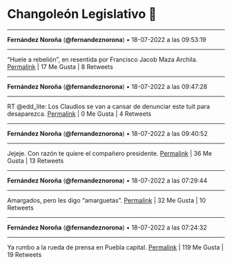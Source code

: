 # Changoleón Legislativo 🙈
*****
**Fernández Noroña** (**@fernandeznorona**) • 18-07-2022 a las 09:53:19
*****
“Huele a rebelión”, en resentida por Francisco Jacob Maza Archila.
[Permalink](https://twitter.com/fernandeznorona/status/1549089951656148993) | 17 Me Gusta | 8 Retweets
*****
**Fernández Noroña** (**@fernandeznorona**) • 18-07-2022 a las 09:47:28
*****
RT @edd_lite: Los Claudios se van a cansar de denunciar este tuit para desaparezca.
[Permalink](https://twitter.com/fernandeznorona/status/1549088476460711940) | 0 Me Gusta | 4 Retweets
*****
**Fernández Noroña** (**@fernandeznorona**) • 18-07-2022 a las 09:40:52
*****
Jejeje. Con razón te quiere el compañero presidente.
[Permalink](https://twitter.com/fernandeznorona/status/1549086817613406208) | 36 Me Gusta | 13 Retweets
*****
**Fernández Noroña** (**@fernandeznorona**) • 18-07-2022 a las 07:29:44
*****
Amargados, pero les digo “amarguetas”.
[Permalink](https://twitter.com/fernandeznorona/status/1549053818029371393) | 32 Me Gusta | 10 Retweets
*****
**Fernández Noroña** (**@fernandeznorona**) • 18-07-2022 a las 07:24:32
*****
Ya rumbo a la rueda de prensa en Puebla capital.
[Permalink](https://twitter.com/fernandeznorona/status/1549052507879419904) | 119 Me Gusta | 19 Retweets